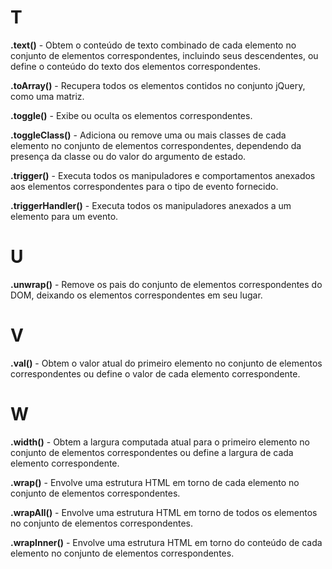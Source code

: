 # T

**.text()** - Obtem o conteúdo de texto combinado de cada elemento no conjunto de elementos correspondentes, incluindo seus descendentes, ou define o conteúdo do texto dos elementos correspondentes.

**.toArray()** - Recupera todos os elementos contidos no conjunto jQuery, como uma matriz.

**.toggle()** - Exibe ou oculta os elementos correspondentes.

**.toggleClass()** - Adiciona ou remove uma ou mais classes de cada elemento no conjunto de elementos correspondentes, dependendo da presença da classe ou do valor do argumento de estado.

**.trigger()** - Executa todos os manipuladores e comportamentos anexados aos elementos correspondentes para o tipo de evento fornecido.

**.triggerHandler()** - Executa todos os manipuladores anexados a um elemento para um evento.

# U

**.unwrap()** - Remove os pais do conjunto de elementos correspondentes do DOM, deixando os elementos correspondentes em seu lugar.

# V

**.val()** - Obtem o valor atual do primeiro elemento no conjunto de elementos correspondentes ou define o valor de cada elemento correspondente.

# W

**.width()** - Obtem a largura computada atual para o primeiro elemento no conjunto de elementos correspondentes ou define a largura de cada elemento correspondente.

**.wrap()** - Envolve uma estrutura HTML em torno de cada elemento no conjunto de elementos correspondentes.

**.wrapAll()** - Envolve uma estrutura HTML em torno de todos os elementos no conjunto de elementos correspondentes.

**.wrapInner()** - Envolve uma estrutura HTML em torno do conteúdo de cada elemento no conjunto de elementos correspondentes. 
